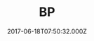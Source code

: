 ---
date: 2017-06-18T07:50:32.000Z
title: BP
latitude: 52.23677064041083
longitude: 0.7279685413150434
url: http://www.bp.com
category: checkin
---